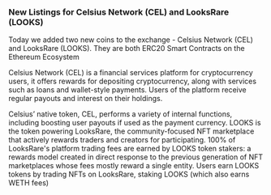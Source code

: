 ﻿### New Listings for Celsius Network (CEL) and LooksRare (LOOKS)
Today we added two new coins to the exchange - Celsius Network (CEL) and LooksRare (LOOKS). They are both ERC20 Smart Contracts on the Ethereum Ecosystem

Celsius Network (CEL) is a financial services platform for cryptocurrency users, it offers rewards for depositing cryptocurrency, along with services such as loans and wallet-style payments. Users of the platform receive regular payouts and interest on their holdings. 

Celsius’ native token, CEL, performs a variety of internal functions, including boosting user payouts if used as the payment currency.
LOOKS is the token powering LooksRare, the community-focused NFT marketplace that actively rewards traders and creators for participating. 100% of LooksRare's platform trading fees are earned by LOOKS token stakers: a rewards model created in direct response to the previous generation of NFT marketplaces whose fees mostly reward a single entity. Users earn LOOKS tokens by trading NFTs on LooksRare, staking LOOKS (which also earns WETH fees)



